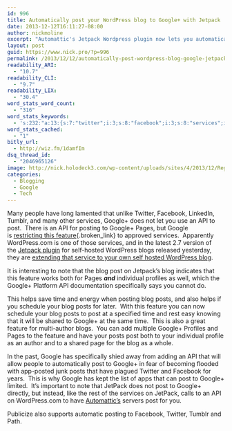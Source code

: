 ```yaml
---
id: 996
title: Automatically post your WordPress blog to Google+ with Jetpack
date: 2013-12-12T16:11:27-08:00
author: nickmoline
excerpt: "Automattic's Jetpack Wordpress plugin now lets you automatically post your blog posts to Google+ on publish"
layout: post
guid: https://www.nick.pro/?p=996
permalink: /2013/12/12/automatically-post-wordpress-blog-google-jetpack/
readability_ARI:
  - "10.7"
readability_CLI:
  - "9.7"
readability_LIX:
  - "30.4"
word_stats_word_count:
  - "316"
word_stats_keywords:
  - 's:232:"a:13:{s:7:"twitter";i:3;s:8:"facebook";i:3;s:8:"services";i:4;s:6:"google";i:11;s:4:"post";i:8;s:7:"posting";i:3;s:5:"pages";i:3;s:7:"feature";i:5;s:9:"wordpress";i:4;s:7:"jetpack";i:3;s:4:"blog";i:7;s:4:"time";i:3;s:5:"posts";i:5;}";'
word_stats_cached:
  - "1"
bitly_url:
  - http://wiz.fm/1damfIm
dsq_thread_id:
  - "2046965126"
image: http://nick.holodeck3.com/wp-content/uploads/sites/4/2013/12/Region-capture-3-672x372.png
categories:
  - Blogging
  - Google
  - Tech
---
```

Many people have long lamented that unlike Twitter, Facebook, LinkedIn, Tumblr, and many other services, Google+ does not let you use an API to post.  There is an API for posting to Google+ Pages, but Google is [restricting this feature](https://developers.google.com/+/api/pages-signup){.broken_link} to approved services.  Apparently WordPress.com is one of those services, and in the latest 2.7 version of the <a href="http://jetpack.me/" target="_blank">Jetpack plugin</a> for self-hosted WordPress blogs released yesterday, they are [extending that service to your own self hosted WordPress blog](http://jetpack.me/2013/12/11/jetpack-2-7-publicize/).

It is interesting to note that the blog post on Jetpack&#8217;s blog indicates that this feature works both for Pages _**and**_ individual profiles as well, which the Google+ Platform API documentation specifically says you cannot do.

This helps save time and energy when posting blog posts, and also helps if you schedule your blog posts for later.  With this feature you can now schedule your blog posts to post at a specified time and rest easy knowing that it will be shared to Google+ at the same time.  This is also a great feature for multi-author blogs.  You can add multiple Google+ Profiles and Pages to the feature and have your posts post both to your individual profile as an author and to a shared page for the blog as a whole.

In the past, Google has specifically shied away from adding an API that will allow people to automatically post to Google+ in fear of becoming flooded with app-posted junk posts that have plagued Twitter and Facebook for years.  This is why Google has kept the list of apps that can post to Google+ limited.  It&#8217;s important to note that JetPack does not post to Google+ directly, but instead, like the rest of the services on JetPack, calls to an API on WordPress.com to have <a href="http://automattic.com/" target="_blank">Automattic&#8217;s</a> servers post for you.

Publicize also supports automatic posting to Facebook, Twitter, Tumblr and Path.
